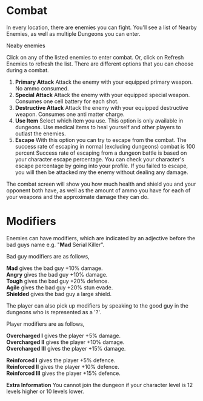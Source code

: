 # Combat
In every location, there are enemies you can fight. You'll see a list of Nearby Enemies, as well as multiple Dungeons you can enter.

Neaby enemies

Click on any of the listed enemies to enter combat. Or, click on Refresh Enemies to refresh the list.
There are different options that you can choose during a combat.
1. **Primary Attack**
Attack the enemy with your equipped primary weapon. No ammo consumed.
2. **Special Attack**
Attack the enemy with your equipped special weapon. Consumes one cell battery for each shot.
3. **Destructive Attack**
Attack the enemy with your equipped destructive weapon. Consumes one anti matter charge.
4. **Use Item**
Select which item you use. This option is only available in dungeons. Use medical items to heal yourself and other players to outlast the enemies.
5. **Escape**
With this option you can try to escape from the combat. The success rate of escaping in normal (excluding dungeons) combat is 100 percent
Success rate of escaping from a dungeon battle is based on your character escape percentage.
You can check your character's escape percentage by going into your profile.
If you failed to escape, you will then be attacked my the enemy without dealing any damage.

The combat screen will show you how much health and shield you and your opponent both have, as well as the amount of ammo you have for each of your weapons and the approximate damage they can do.


# Modifiers

Enemies can have modifiers, which are indicated by an adjective before the bad guys name e.g. "**Mad** Serial Killer".

Bad guy modifiers are as follows,

**Mad** gives the bad guy +10% damage.  
**Angry** gives the bad guy +10% damage.  
**Tough** gives the bad guy +20% defence.  
**Agile** gives the bad guy +20% stun evade.  
**Shielded** gives the bad guy a large shield.  

The player can also pick up modifiers by speaking to the good guy in the dungeons who is represented as a '?'. 

Player modifiers are as follows,

**Overcharged I** gives the player +5% damage.  
**Overcharged II** gives the player +10% damage.  
**Overcharged III** gives the player +15% damage.  

**Reinforced I** gives the player +5% defence.  
**Reinforced II** gives the player +10% defence.  
**Reinforced III** gives the player +15% defence.  

**Extra Information**
You cannot join the dungeon if your character level is 12 levels higher or 10 levels lower.
